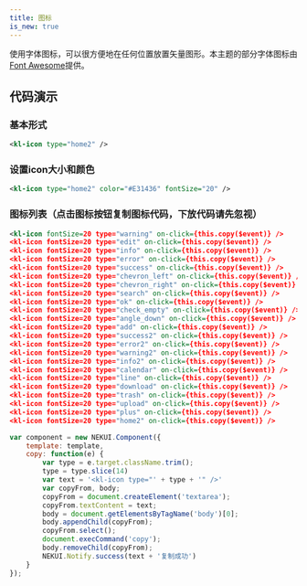 ```yaml
---
title: 图标
is_new: true
---
```


使用字体图标，可以很方便地在任何位置放置矢量图形。本主题的部分字体图标由[Font Awesome](http://fortawesome.github.com/Font-Awesome)提供。

## 代码演示

### 基本形式

<!-- demo_start -->
<div class="m-example"></div>

```xml
<kl-icon type="home2" />
```
<!-- demo_end -->

### 设置icon大小和颜色

<!-- demo_start -->
<div class="m-example"></div>

```xml
<kl-icon type="home2" color="#E31436" fontSize="20" />
```
<!-- demo_end -->

### 图标列表（点击图标按钮复制图标代码，下放代码请先忽视）

<!-- demo_start -->
<div class="m-example"></div>

```xml
<kl-icon fontSize=20 type="warning" on-click={this.copy($event)} />
<kl-icon fontSize=20 type="edit" on-click={this.copy($event)} />
<kl-icon fontSize=20 type="info" on-click={this.copy($event)} />
<kl-icon fontSize=20 type="error" on-click={this.copy($event)} />
<kl-icon fontSize=20 type="success" on-click={this.copy($event)} />
<kl-icon fontSize=20 type="chevron_left" on-click={this.copy($event)} />
<kl-icon fontSize=20 type="chevron_right" on-click={this.copy($event)} />
<kl-icon fontSize=20 type="search" on-click={this.copy($event)} />
<kl-icon fontSize=20 type="ok" on-click={this.copy($event)} />
<kl-icon fontSize=20 type="check_empty" on-click={this.copy($event)} />
<kl-icon fontSize=20 type="angle_down" on-click={this.copy($event)} />
<kl-icon fontSize=20 type="add" on-click={this.copy($event)} />
<kl-icon fontSize=20 type="success2" on-click={this.copy($event)} />
<kl-icon fontSize=20 type="error2" on-click={this.copy($event)} />
<kl-icon fontSize=20 type="warning2" on-click={this.copy($event)} />
<kl-icon fontSize=20 type="info2" on-click={this.copy($event)} />
<kl-icon fontSize=20 type="calendar" on-click={this.copy($event)} />
<kl-icon fontSize=20 type="line" on-click={this.copy($event)} />
<kl-icon fontSize=20 type="download" on-click={this.copy($event)} />
<kl-icon fontSize=20 type="trash" on-click={this.copy($event)} />
<kl-icon fontSize=20 type="upload" on-click={this.copy($event)} />
<kl-icon fontSize=20 type="plus" on-click={this.copy($event)} />
<kl-icon fontSize=20 type="home2" on-click={this.copy($event)} />
```
```javascript
var component = new NEKUI.Component({
    template: template,
    copy: function(e) {
        var type = e.target.className.trim();
        type = type.slice(14)
        var text = '<kl-icon type="' + type + '" />'
        var copyFrom, body;
        copyFrom = document.createElement('textarea');
        copyFrom.textContent = text;
        body = document.getElementsByTagName('body')[0];
        body.appendChild(copyFrom);
        copyFrom.select();
        document.execCommand('copy');
        body.removeChild(copyFrom);
        NEKUI.Notify.success(text + '复制成功')
    }
});
```

<!-- demo_end -->